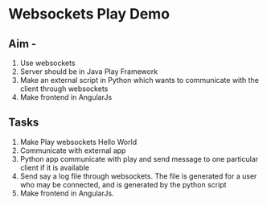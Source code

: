 # Websockets Play Demo


## Aim - 

1. Use websockets
2. Server should be in Java Play Framework
3. Make an external script in Python which wants to communicate with the client through websockets
4. Make frontend in AngularJs

## Tasks 

1. Make Play websockets Hello World
2. Communicate with external app
3. Python app communicate with play and send message to one particular client if it is available
4. Send say a log file through websockets. The file is generated for a user who may be connected, and is generated by the python script
5. Make frontend in AngularJs.

